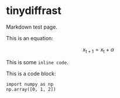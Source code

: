 # tinydiffrast
Markdown test page.

This is an equation: 

```math
x_{\mathrm{t}+1} = x_{\mathrm{t}} + \alpha
```

This is some `inline code`.

This is a code block:
```
import numpy as np
np.array([0, 1, 2])
```
